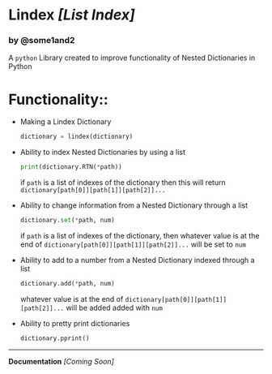  # Lindex *[List Index]*
 ### by @some1and2
A `python` Library created to improve functionality of Nested Dictionaries in Python

 # Functionality::
 
 - Making a Lindex Dictionary
	```python
	dictionary = lindex(dictionary)
	```

- Ability to index Nested Dictionaries by using a list
	```python
	print(dictionary.RTN(*path))
	```

	if `path` is a list of indexes of the dictionary then this will return `dictionary[path[0]][path[1]][path[2]]...`


- Ability to change information from a Nested Dictionary through a list
	```python
	dictionary.set(*path, num)
	```
	if `path` is a list of indexes of the dictionary, then whatever value is at the end of `dictionary[path[0]][path[1]][path[2]]...` will be set to `num`

- Ability to add to a number from a Nested Dictionary indexed through a list
	```python
	dictionary.add(*path, num)
	```
	whatever value is at the end of `dictionary[path[0]][path[1]][path[2]]...` will be added added with `num`

 - Ability to pretty print dictionaries
	```python
	dictionary.pprint()
	```
---
**Documentation** *[Coming Soon]*

